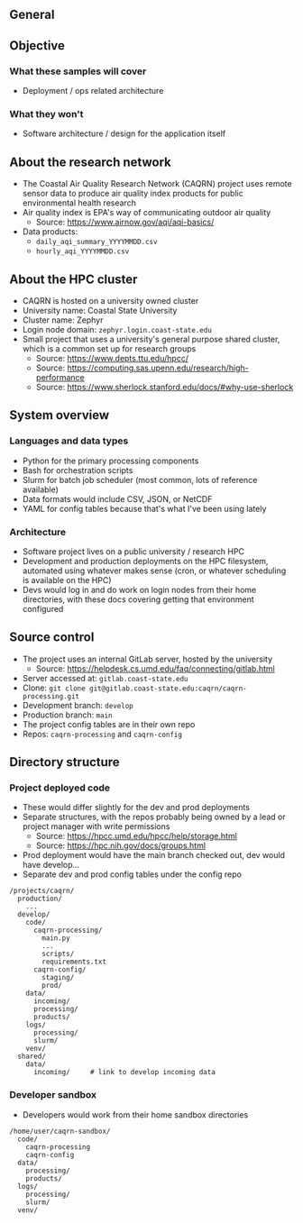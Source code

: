 General
---

## Objective

### What these samples will cover

- Deployment / ops related architecture

### What they won't

- Software architecture / design for the application itself

## About the research network

- The Coastal Air Quality Research Network (CAQRN) project uses remote sensor data to produce air quality index products for public environmental health research
- Air quality index is EPA's way of communicating outdoor air quality
  - Source: https://www.airnow.gov/aqi/aqi-basics/
- Data products:
  - `daily_aqi_summary_YYYYMMDD.csv`
  - `hourly_aqi_YYYYMMDD.csv`

## About the HPC cluster

- CAQRN is hosted on a university owned cluster
- University name: Coastal State University
- Cluster name: Zephyr
- Login node domain: `zephyr.login.coast-state.edu`
- Small project that uses a university's general purpose shared cluster, which is a common set up for research groups
  - Source: https://www.depts.ttu.edu/hpcc/
  - Source: https://computing.sas.upenn.edu/research/high-performance
  - Source: https://www.sherlock.stanford.edu/docs/#why-use-sherlock

## System overview

### Languages and data types

- Python for the primary processing components
- Bash for orchestration scripts
- Slurm for batch job scheduler (most common, lots of reference available)
- Data formats would include CSV, JSON, or NetCDF
- YAML for config tables because that's what I've been using lately

### Architecture

- Software project lives on a public university / research HPC
- Development and production deployments on the HPC filesystem, automated using whatever makes sense (cron, or whatever scheduling is available on the HPC)
- Devs would log in and do work on login nodes from their home directories, with these docs covering getting that environment configured

## Source control

- The project uses an internal GitLab server, hosted by the university
  - Source: https://helpdesk.cs.umd.edu/faq/connecting/gitlab.html
- Server accessed at: `gitlab.coast-state.edu`
- Clone: `git clone git@gitlab.coast-state.edu:caqrn/caqrn-processing.git`
- Development branch: `develop`
- Production branch: `main`
- The project config tables are in their own repo
- Repos: `caqrn-processing` and `caqrn-config`

## Directory structure

### Project deployed code

- These would differ slightly for the dev and prod deployments
- Separate structures, with the repos probably being owned by a lead or project manager with write permissions
  - Source: https://hpcc.umd.edu/hpcc/help/storage.html
  - Source: https://hpc.nih.gov/docs/groups.html
- Prod deployment would have the main branch checked out, dev would have develop...
- Separate dev and prod config tables under the config repo

```
/projects/caqrn/
  production/
    ...
  develop/
    code/
      caqrn-processing/
        main.py
        ...
        scripts/
        requirements.txt
      caqrn-config/
        staging/
        prod/
    data/
      incoming/
      processing/
      products/
    logs/
      processing/
      slurm/
    venv/
  shared/
    data/
      incoming/     # link to develop incoming data
```

### Developer sandbox 

- Developers would work from their home sandbox directories

```
/home/user/caqrn-sandbox/
  code/
    caqrn-processing
    caqrn-config
  data/
    processing/
    products/
  logs/
    processing/
    slurm/
  venv/
```
